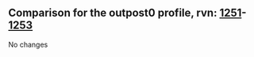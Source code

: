 ## Comparison for the outpost0 profile, rvn: [1251](https://github.com/PRO100KatYT/FortniteProfileRevisions/tree/main/profiles/outpost0/1251%20outpost0.json)-[1253](https://github.com/PRO100KatYT/FortniteProfileRevisions/tree/main/profiles/outpost0/1253%20outpost0.json)

No changes
